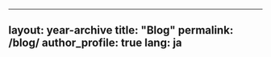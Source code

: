 <!-- _pages/blog.md -->
---
layout: year-archive
title: "Blog"
permalink: /blog/
author_profile: true
lang: ja
---